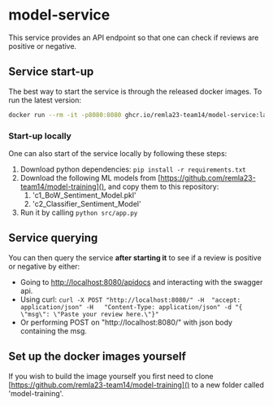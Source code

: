 # model-service
This service provides an API endpoint so that one can check 
if reviews are positive or negative.

## Service start-up
The best way to start the service is through the released docker images.
To run the latest version:
```sh
docker run --rm -it -p8080:8080 ghcr.io/remla23-team14/model-service:latest
```

### Start-up locally
One can also start of the service locally by following these steps:
1. Download python dependencies: `pip install -r requirements.txt`
2. Download the following ML models from [https://github.com/remla23-team14/model-training](), 
   and copy them to this repository:
    1. 'c1_BoW_Sentiment_Model.pkl'
    2. 'c2_Classifier_Sentiment_Model'
3. Run it by calling `python src/app.py`

## Service querying 
You can then query the service **after starting it** to see if a review is positive or negative by either:
* Going to [http://localhost:8080/apidocs]() and interacting with the swagger api.
* Using curl: `curl -X POST "http://localhost:8080/" -H  "accept: application/json" -H  
  "Content-Type: application/json" -d "{  \"msg\": \"Paste your review here.\"}"`
* Or performing POST on "http://localhost:8080/" with json body containing the msg.

## Set up the docker images yourself
If you wish to build the image yourself you first need to clone [https://github.com/remla23-team14/model-training]() 
to a new folder called 'model-training'.


    
